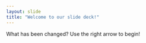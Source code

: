```yaml
---
layout: slide
title: "Welcome to our slide deck!"
---
```

What has been changed?
Use the right arrow to begin!
